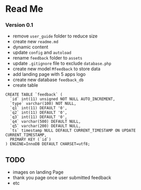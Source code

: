 # Read Me

### Version 0.1
* remove ```user_guide``` folder to reduce size
* create new ```readme.md```
* dynamic content
* update ```config``` and ```autoload```
* rename ```feedback``` folder to ```assets```
* update ```.gitignore``` file to exclude ```database.php```
* create new model ```Mfeedback``` to store data
* add landing page with 5 apps logo
* create new database ```feedback_db```
* create table
```
CREATE TABLE `feedback` (
  `id` int(11) unsigned NOT NULL AUTO_INCREMENT,
  `type` varchar(100) NOT NULL,
  `q1` int(11) DEFAULT '0',
  `q2` int(11) DEFAULT '0',
  `q3` int(11) DEFAULT '0',
  `q4` varchar(500) DEFAULT NULL,
  `q5` varchar(200) DEFAULT NULL,
  `ts` timestamp NULL DEFAULT CURRENT_TIMESTAMP ON UPDATE CURRENT_TIMESTAMP,
  PRIMARY KEY (`id`)
) ENGINE=InnoDB DEFAULT CHARSET=utf8;
```

## TODO
* images on landing Page
* thank you page once user submitted feedback
* etc
